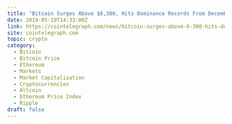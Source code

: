 ```yaml
---
title: "Bitcoin Surges Above $6,300, Hits Dominance Records From December 2017"
date: 2019-05-10T14:33:00Z
link: https://cointelegraph.com/news/bitcoin-surges-above-6-300-hits-dominance-records-from-december-2017?utm_medium=RSS&utm_source=hune
site: cointelegraph.com
topic: crypto
category:
  - Bitcoin
  - Bitcoin Price
  - Ethereum
  - Markets
  - Market Capitalization
  - Cryptocurrencies
  - Altcoin
  - Ethereum Price Index
  - Ripple
draft: false
---
```

